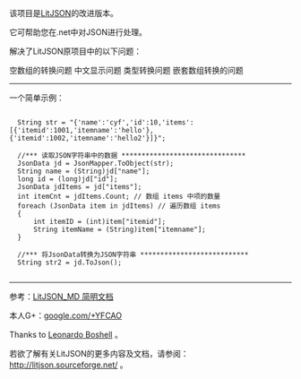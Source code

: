 该项目是<a href="http://litjson.sourceforge.net/">LitJSON</a>的改进版本。

它可帮助您在.net中对JSON进行处理。

解决了LitJSON原项目中的以下问题：

空数组的转换问题
中文显示问题
类型转换问题
嵌套数组转换的问题

----

一个简单示例：

<pre>
<code>
  String str = "{'name':'cyf','id':10,'items':[{'itemid':1001,'itemname':'hello'},{'itemid':1002,'itemname':'hello2'}]}";

  //*** 读取JSON字符串中的数据 *******************************
  JsonData jd = JsonMapper.ToObject(str);
  String name = (String)jd["name"];
  long id = (long)jd["id"];
  JsonData jdItems = jd["items"];
  int itemCnt = jdItems.Count; // 数组 items 中项的数量
  foreach (JsonData item in jdItems) // 遍历数组 items
  {
      int itemID = (int)item["itemid"];
      String itemName = (String)item["itemname"];
  }

  //*** 将JsonData转换为JSON字符串 ***************************
  String str2 = jd.ToJson();
  </code>
</pre>

----

参考：<a href="http://www.nooong.com/docs/litjsonmd/">LitJSON_MD 简明文档</a>

本人G+：<a href="http://google.com/+YFCAO">google.com/+YFCAO</a>

Thanks to <a href="http://leonardoboshell.users.sourceforge.net/">Leonardo Boshell</a> 。

若欲了解有关LitJSON的更多内容及文档，请参阅：http://litjson.sourceforge.net/ 。
